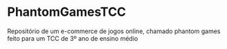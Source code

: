 # PhantomGamesTCC
Repositório de um e-commerce de jogos online, chamado phantom games feito para um TCC de 3º ano de ensino médio
